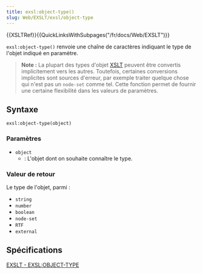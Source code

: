 ```yaml
---
title: exsl:object-type()
slug: Web/EXSLT/exsl/object-type
---
```


{{XSLTRef}}{{QuickLinksWithSubpages("/fr/docs/Web/EXSLT")}}

`exsl:object-type()` renvoie une chaîne de caractères indiquant le type de l'objet indiqué en paramètre.

> **Note :** La plupart des types d'objet [XSLT](/fr/docs/Web/XSLT) peuvent être convertis implicitement vers les autres. Toutefois, certaines conversions implicites sont sources d'erreur, par exemple traiter quelque chose qui n'est pas un `node-set` comme tel. Cette fonction permet de fournir une certaine flexibilité dans les valeurs de paramètres.

## Syntaxe

```plain
exsl:object-type(object)
```

### Paramètres

- `object`
  - : L'objet dont on souhaite connaître le type.

### Valeur de retour

Le type de l'objet, parmi&nbsp;:

- `string`
- `number`
- `boolean`
- `node-set`
- `RTF`
- `external`

## Spécifications

[EXSLT - EXSL:OBJECT-TYPE](http://exslt.org/exsl/functions/object-type/index.html)
